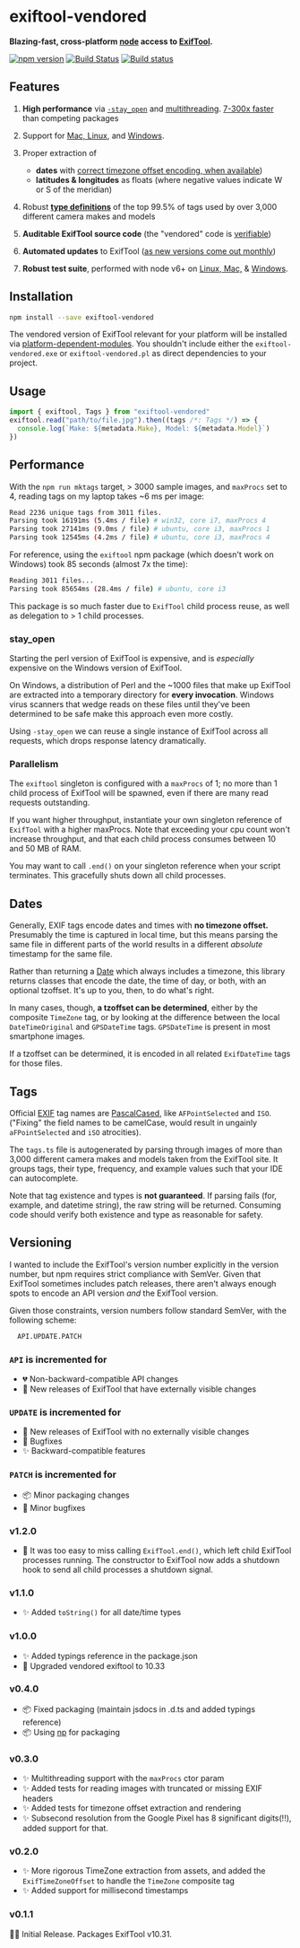 # exiftool-vendored

**Blazing-fast, cross-platform [node](https://nodejs.org/) access to [ExifTool](http://www.sno.phy.queensu.ca/~phil/exiftool/).**

[![npm version](https://badge.fury.io/js/exiftool-vendored.svg)](https://badge.fury.io/js/exiftool-vendored)
[![Build Status](https://travis-ci.org/mceachen/exiftool-vendored.svg?branch=master)](https://travis-ci.org/mceachen/exiftool-vendored)
[![Build status](https://ci.appveyor.com/api/projects/status/g5pfma7owvtsrrkm/branch/master?svg=true)](https://ci.appveyor.com/project/mceachen/exiftool-vendored/branch/master)

## Features

1. **High performance** via [`-stay_open`](#stay_open) and [multithreading](#parallelism). [7-300x faster](#performance) than competing packages

1. Support for [Mac, Linux](https://travis-ci.org/mceachen/exiftool-vendored), and [Windows](https://ci.appveyor.com/project/mceachen/exiftool-vendored/branch/master).

1. Proper extraction of 
    - **dates** with [correct timezone offset encoding, when available](#dates))
    - **latitudes & longitudes** as floats (where negative values indicate W or S of the meridian)

1. Robust **[type definitions](#tags)** of the top 99.5% of tags used by over 3,000 different camera makes and models

1. **Auditable ExifTool source code** (the "vendored" code is [verifiable](http://owl.phy.queensu.ca/~phil/exiftool/checksums.txt))

1. **Automated updates** to ExifTool ([as new versions come out monthly](http://www.sno.phy.queensu.ca/~phil/exiftool/history.html))

1. **Robust test suite**, performed with node v6+ on [Linux, Mac,](https://travis-ci.org/mceachen/exiftool-vendored) & [Windows](https://ci.appveyor.com/project/mceachen/exiftool-vendored/branch/master).

## Installation

```sh
npm install --save exiftool-vendored
```

The vendored version of ExifTool relevant for your platform will be installed via [platform-dependent-modules](https://www.npmjs.com/package/platform-dependent-modules). You shouldn't include either the `exiftool-vendored.exe` or `exiftool-vendored.pl` as direct dependencies to your project.

## Usage

```js
import { exiftool, Tags } from "exiftool-vendored"
exiftool.read("path/to/file.jpg").then((tags /*: Tags */) => {
  console.log(`Make: ${metadata.Make}, Model: ${metadata.Model}`)
})
```

## Performance

With the `npm run mktags` target, > 3000 sample images, and `maxProcs` set to 4, reading tags on my laptop takes ~6 ms per image:

```sh
Read 2236 unique tags from 3011 files.
Parsing took 16191ms (5.4ms / file) # win32, core i7, maxProcs 4
Parsing took 27141ms (9.0ms / file) # ubuntu, core i3, maxProcs 1
Parsing took 12545ms (4.2ms / file) # ubuntu, core i3, maxProcs 4
```

For reference, using the `exiftool` npm package (which doesn't work on Windows) took 85 seconds (almost 7x the time):

```sh
Reading 3011 files...
Parsing took 85654ms (28.4ms / file) # ubuntu, core i3
```

This package is so much faster due to `ExifTool` child process reuse, as well as delegation to > 1 child processes.

### stay_open

Starting the perl version of ExifTool is expensive, and is *especially* expensive on the Windows version of ExifTool. 

On Windows, a distribution of Perl and the ~1000 files that make up ExifTool are extracted into a temporary directory for **every invocation**. Windows virus scanners that wedge reads on these files until they've been determined to be safe make this approach even more costly.

Using `-stay_open` we can reuse a single instance of ExifTool across all requests, which drops response latency dramatically. 

### Parallelism

The `exiftool` singleton is configured with a `maxProcs` of 1; 
no more than 1 child process of ExifTool will be spawned, even if there are many read requests outstanding.

If you want higher throughput, instantiate your own singleton reference of `ExifTool` with a higher maxProcs. Note that exceeding your cpu count won't increase throughput, and that each child process consumes between 10 and 50 MB of RAM.

You may want to call `.end()` on your singleton reference when your script terminates. This gracefully shuts down all child processes.

## Dates

Generally, EXIF tags encode dates and times with **no timezone offset.** Presumably the time is captured in local time, but this means parsing the same file in different parts of the world results in a different *absolute* timestamp for the same file.

Rather than returning a [Date](https://developer.mozilla.org/en-US/docs/Web/JavaScript/Reference/Global_Objects/Date) which always includes a timezone, this library returns classes that encode the date, the time of day, or both, with an optional tzoffset. It's up to you, then, to do what's right.

In many cases, though, **a tzoffset can be determined**, either by the composite `TimeZone` tag, or by looking at the difference between the local `DateTimeOriginal` and `GPSDateTime` tags. `GPSDateTime` is present in most smartphone images. 

If a tzoffset can be determined, it is encoded in all related `ExifDateTime` tags for those files.

## Tags

Official [EXIF](http://www.cipa.jp/std/documents/e/DC-008-2012_E.pdf) tag names are [PascalCased](https://en.wikipedia.org/wiki/PascalCase), like `AFPointSelected` and `ISO`. ("Fixing" the field names to be camelCase, would result in ungainly `aFPointSelected` and `iSO` atrocities).

The `tags.ts` file is autogenerated by parsing through images of more than 3,000 different camera makes and models taken from the ExifTool site. It groups tags, their type, frequency, and example values such that your IDE can autocomplete.

Note that tag existence and types is **not guaranteed**. If parsing fails (for, example, and datetime string), the raw string will be returned. Consuming code should verify both existence and type as reasonable for safety. 

## Versioning

I wanted to include the ExifTool's version number explicitly in the version number, but npm requires strict compliance with SemVer. Given that ExifTool sometimes includes patch releases, there aren't always enough spots to encode an API version *and* the ExifTool version.

Given those constraints, version numbers follow standard SemVer, with the following scheme:

```sh
  API.UPDATE.PATCH
```

### `API` is incremented for

* 💔 Non-backward-compatible API changes
* 🌲 New releases of ExifTool that have externally visible changes

### `UPDATE` is incremented for

* 🌱 New releases of ExifTool with no externally visible changes 
* 🐛 Bugfixes
* ✨ Backward-compatible features

### `PATCH` is incremented for

* 📦 Minor packaging changes
* 🐞 Minor bugfixes


### v1.2.0

* 🐛 It was too easy to miss calling `ExifTool.end()`, which left child ExifTool processes running.
  The constructor to ExifTool now adds a shutdown hook to send all child processes a shutdown signal. 

### v1.1.0

* ✨ Added `toString()` for all date/time types

### v1.0.0

* ✨ Added typings reference in the package.json
* 🌱 Upgraded vendored exiftool to 10.33 

### v0.4.0

* 📦 Fixed packaging (maintain jsdocs in .d.ts and added typings reference)
* 📦 Using [np](https://www.npmjs.com/package/np) for packaging

### v0.3.0

* ✨ Multithreading support with the `maxProcs` ctor param
* ✨ Added tests for reading images with truncated or missing EXIF headers
* ✨ Added tests for timezone offset extraction and rendering
* ✨ Subsecond resolution from the Google Pixel has 8 significant digits(!!), added support for that. 

### v0.2.0

* ✨ More rigorous TimeZone extraction from assets, and added the `ExifTimeZoneOffset` to handle the `TimeZone` composite tag
* ✨ Added support for millisecond timestamps

### v0.1.1

🌱✨ Initial Release. Packages ExifTool v10.31.
